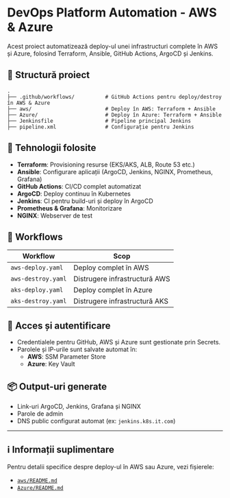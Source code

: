 
# DevOps Platform Automation - AWS & Azure

Acest proiect automatizează deploy-ul unei infrastructuri complete în AWS și Azure, folosind Terraform, Ansible, GitHub Actions, ArgoCD și Jenkins.

## 📁 Structură proiect

```
.
├── .github/workflows/          # GitHub Actions pentru deploy/destroy în AWS & Azure
├── aws/                        # Deploy în AWS: Terraform + Ansible
├── Azure/                      # Deploy în Azure: Terraform + Ansible
├── Jenkinsfile                 # Pipeline principal Jenkins
├── pipeline.xml                # Configurație pentru Jenkins
```

## 🔧 Tehnologii folosite

- **Terraform**: Provisioning resurse (EKS/AKS, ALB, Route 53 etc.)
- **Ansible**: Configurare aplicații (ArgoCD, Jenkins, NGINX, Prometheus, Grafana)
- **GitHub Actions**: CI/CD complet automatizat
- **ArgoCD**: Deploy continuu în Kubernetes
- **Jenkins**: CI pentru build-uri și deploy în ArgoCD
- **Prometheus & Grafana**: Monitorizare
- **NGINX**: Webserver de test

## 🚀 Workflows

| Workflow              | Scop                         |
|----------------------|------------------------------|
| `aws-deploy.yaml`    | Deploy complet în AWS        |
| `aws-destroy.yaml`   | Distrugere infrastructură AWS|
| `aks-deploy.yaml`    | Deploy complet în Azure      |
| `aks-destroy.yaml`   | Distrugere infrastructură AKS|

## 🔐 Acces și autentificare

- Credentialele pentru GitHub, AWS și Azure sunt gestionate prin Secrets.
- Parolele și IP-urile sunt salvate automat în:
  - **AWS**: SSM Parameter Store
  - **Azure**: Key Vault

## 📦 Output-uri generate

- Link-uri ArgoCD, Jenkins, Grafana și NGINX
- Parole de admin
- DNS public configurat automat (ex: `jenkins.k8s.it.com`)

---

## ℹ️ Informații suplimentare

Pentru detalii specifice despre deploy-ul în AWS sau Azure, vezi fișierele:

- [`aws/README.md`](aws/README.md)
- [`Azure/README.md`](Azure/README.md)
